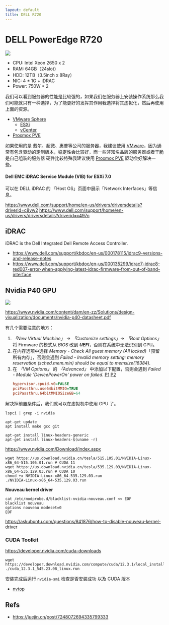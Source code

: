```yaml
---
layout: default
title: DELL R720
---
```


# DELL PowerEdge R720

![](https://cdn.bargainhardware.co.uk/media/product/c91/dell-poweredge-r720-xd-16x-sff-hot-swap-sas-psu-2u-barebones-server-829.jpg)

+ CPU: Intel Xeon 2650 x 2
+ RAM: 64GB（24slot）
+ HDD: 12TB（3.5inch x 8Ray）
+ NIC: 4 * 1G + iDRAC
+ Power: 750W * 2

我们可以看到服务器的性能是比较强的，如果我们在服务器上安装操作系统那么我们可能就只有一种选择，为了能更好的发挥其作用我选择将其虚拟化，然后再使用上面的资源。

- [VMware Sphere](vmware)
    - [ESXi](vmware/esxi)
    - [vCenter](vmware/vcenter)
- [Proxmox PVE](pve)

如果使用的是 戴尔、超微、惠普等公司的服务器，我建议使用 [VMware](vmware)，因为通常有包含驱动的定制版本，稳定性会比较好，而一些非知名品牌的服务器或者干脆是自己组装的服务器 硬件比较特殊我建议使用 [Proxmox PVE](pve) 驱动会好解决一些。

#### Dell EMC iDRAC Service Module (VIB) for ESXi 7.0

可以在 DELL iDRAC 的 「Host OS」页面中展示「Network Interfaces」等信息。

https://www.dell.com/support/home/en-us/drivers/driversdetails?driverid=c8yw2
https://www.dell.com/support/home/en-us/drivers/driversdetails?driverid=x497n

## iDRAC

iDRAC is the Dell Integrated Dell Remote Access Controller.

- https://www.dell.com/support/kbdoc/en-us/000178115/idrac9-versions-and-release-notes
- https://www.dell.com/support/kbdoc/en-us/000135299/idrac7-idrac8-red007-error-when-applying-latest-idrac-firmware-from-out-of-band-interface

## Nvidia P40 GPU

![](https://www.elsa-jp.co.jp/wp-content/uploads/2019/03/nvidia_tesla_p40_3qtr_s.png)

<https://www.nvidia.com/content/dam/en-zz/Solutions/design-visualization/documents/nvidia-p40-datasheet.pdf>

有几个需要注意的地方：

1. *「New Virtual Machine」 -> 「Customize settings」-> 「Boot Options」* 将 Firmware 的模式从 *BIOS* 改到 ***UEFI***，否则在系统中无法识别到 GPU。
2. 在内存选项中选择 *Memory - Check All guest memory (All locked)*「预留所有内存」，否则会遇到 *Failed - Invalid memory setting: memory reservation (sched.mem.min) should be equal to memsize(16384).*
3. 在 *「VM Options」* 的 *「Advanced」* 中添加以下配置，否则会遇到 *Failed - Module 'DevicePowerOn' power on failed.*
    [P1](https://p6-juejin.byteimg.com/tos-cn-i-k3u1fbpfcp/727f63e968ad40bc8859ae1f6e7154fb~tplv-k3u1fbpfcp-zoom-in-crop-mark:1512:0:0:0.awebp?)
    [P2](https://p6-juejin.byteimg.com/tos-cn-i-k3u1fbpfcp/ed30afa6a3ea456698b62b6f0c3dda84~tplv-k3u1fbpfcp-zoom-in-crop-mark:1512:0:0:0.awebp?)
    ```ini
    hypervisor.cpuid.v0=FALSE
    pciPassthru.use64bitMMIO=TRUE
    pciPassthru.64bitMMIOSizeGB=64
    ```

解决掉前置条件后，我们就可以在虚拟机中使用 GPU 了。

```shell
lspci | grep -i nvidia
```

```shell
apt-get update
apt install make gcc git
```

```shell
apt-get install linux-headers-generic
apt-get install linux-headers-$(uname -r)
```

<https://www.nvidia.com/Download/index.aspx>

```shell
wget https://us.download.nvidia.cn/tesla/515.105.01/NVIDIA-Linux-x86_64-515.105.01.run # CUDA 11
wget https://us.download.nvidia.cn/tesla/535.129.03/NVIDIA-Linux-x86_64-535.129.03.run # CUDA 10
chmod +x NVIDIA-Linux-x86_64-535.129.03.run
./NVIDIA-Linux-x86_64-535.129.03.run
```

**Nouveau kernel driver**

```shell
cat /etc/modprobe.d/blacklist-nvidia-nouveau.conf << EOF
blacklist nouveau
options nouveau modeset=0
EOF
```

<https://askubuntu.com/questions/841876/how-to-disable-nouveau-kernel-driver>

### CUDA Toolkit

<https://developer.nvidia.com/cuda-downloads>

```shell
wget https://developer.download.nvidia.com/compute/cuda/12.3.1/local_installers/cuda_12.3.1_545.23.08_linux.run
./cuda_12.3.1_545.23.08_linux.run
```

安装完成后运行 `nvidia-smi` 检查是否安装成功 以及 CUDA 版本

+ [nvtop](https://github.com/Syllo/nvtop>)

## Refs

+ <https://juejin.cn/post/7248072694335799333>

